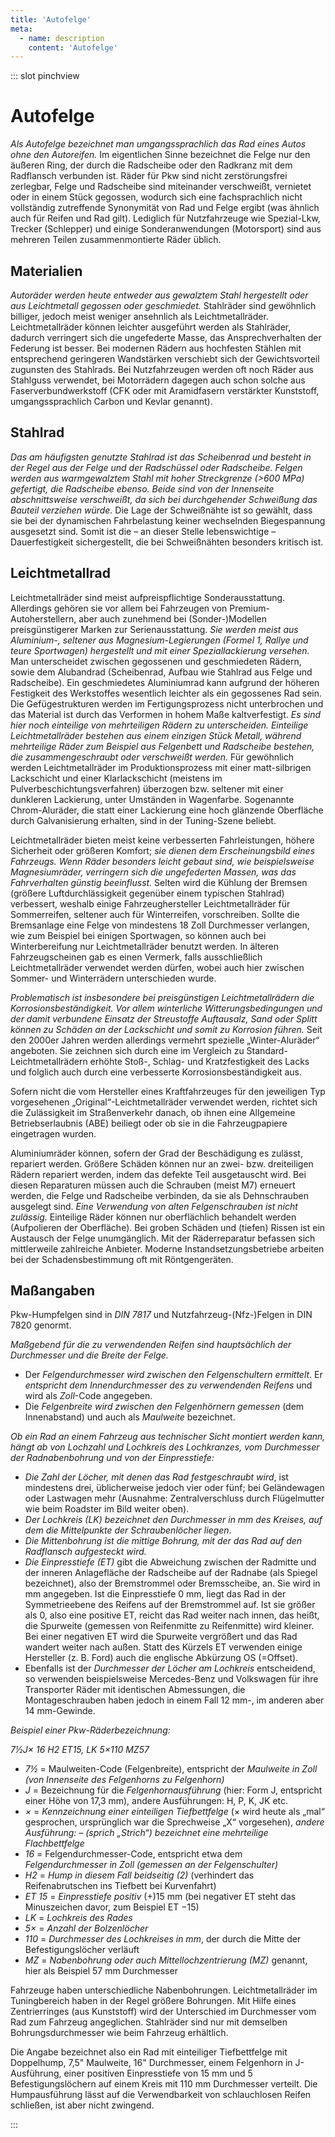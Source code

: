 ```yaml
---
title: 'Autofelge'
meta:
  - name: description
    content: 'Autofelge'
---
```


::: slot pinchview

# Autofelge

*Als Autofelge bezeichnet man umgangssprachlich das Rad eines Autos ohne den Autoreifen.* Im eigentlichen Sinne bezeichnet die Felge nur den äußeren Ring, der durch die Radscheibe oder den Radkranz mit dem Radflansch verbunden ist. Räder für Pkw sind nicht zerstörungsfrei zerlegbar, Felge und Radscheibe sind miteinander verschweißt, vernietet oder in einem Stück gegossen, wodurch sich eine fachsprachlich nicht vollständig zutreffende Synonymität von Rad und Felge ergibt (was ähnlich auch für Reifen und Rad gilt). Lediglich für Nutzfahrzeuge wie Spezial-Lkw, Trecker (Schlepper) und einige Sonderanwendungen (Motorsport) sind aus mehreren Teilen zusammenmontierte Räder üblich.

<YouTube videoid="9kuybmfmKVI" />

## Materialien

*Autoräder werden heute entweder aus gewalztem Stahl hergestellt oder aus Leichtmetall gegossen oder geschmiedet.* Stahlräder sind gewöhnlich billiger, jedoch meist weniger ansehnlich als Leichtmetallräder. Leichtmetallräder können leichter ausgeführt werden als Stahlräder, dadurch verringert sich die ungefederte Masse, das Ansprechverhalten der Federung ist besser. Bei modernen Rädern aus hochfesten Stählen mit entsprechend geringeren Wandstärken verschiebt sich der Gewichtsvorteil zugunsten des Stahlrads. Bei Nutzfahrzeugen werden oft noch Räder aus Stahlguss verwendet, bei Motorrädern dagegen auch schon solche aus Faserverbundwerkstoff (CFK oder mit Aramidfasern verstärkter Kunststoff, umgangssprachlich Carbon und Kevlar genannt).

## Stahlrad

*Das am häufigsten genutzte Stahlrad ist das Scheibenrad und besteht in der Regel aus der Felge und der Radschüssel oder Radscheibe. Felgen werden aus warmgewalztem Stahl mit hoher Streckgrenze (>600 MPa) gefertigt, die Radscheibe ebenso. Beide sind von der Innenseite abschnittsweise verschweißt, da sich bei durchgehender Schweißung das Bauteil verziehen würde.* Die Lage der Schweißnähte ist so gewählt, dass sie bei der dynamischen Fahrbelastung keiner wechselnden Biegespannung ausgesetzt sind. Somit ist die – an dieser Stelle lebenswichtige – Dauerfestigkeit sichergestellt, die bei Schweißnähten besonders kritisch ist.

## Leichtmetallrad

Leichtmetallräder sind meist aufpreispflichtige Sonderausstattung. Allerdings gehören sie vor allem bei Fahrzeugen von Premium-Autoherstellern, aber auch zunehmend bei (Sonder-)Modellen preisgünstigerer Marken zur Serienausstattung. *Sie werden meist aus Aluminium-, seltener aus Magnesium-Legierungen (Formel 1, Rallye und teure Sportwagen) hergestellt und mit einer Speziallackierung versehen.* Man unterscheidet zwischen gegossenen und geschmiedeten Rädern, sowie dem Alubandrad (Scheibenrad, Aufbau wie Stahlrad aus Felge und Radscheibe). Ein geschmiedetes Aluminiumrad kann aufgrund der höheren Festigkeit des Werkstoffes wesentlich leichter als ein gegossenes Rad sein. Die Gefügestrukturen werden im Fertigungsprozess nicht unterbrochen und das Material ist durch das Verformen in hohem Maße kaltverfestigt. *Es sind hier noch einteilige von mehrteiligen Rädern zu unterscheiden. Einteilige Leichtmetallräder bestehen aus einem einzigen Stück Metall, während mehrteilige Räder zum Beispiel aus Felgenbett und Radscheibe bestehen, die zusammengeschraubt oder verschweißt werden.* Für gewöhnlich werden Leichtmetallräder im Produktionsprozess mit einer matt-silbrigen Lackschicht und einer Klarlackschicht (meistens im Pulverbeschichtungsverfahren) überzogen bzw. seltener mit einer dunkleren Lackierung, unter Umständen in Wagenfarbe. Sogenannte Chrom-Aluräder, die statt einer Lackierung eine hoch glänzende Oberfläche durch Galvanisierung erhalten, sind in der Tuning-Szene beliebt.

Leichtmetallräder bieten meist keine verbesserten Fahrleistungen, höhere Sicherheit oder größeren Komfort; *sie dienen dem Erscheinungsbild eines Fahrzeugs. Wenn Räder besonders leicht gebaut sind, wie beispielsweise Magnesiumräder, verringern sich die ungefederten Massen, was das Fahrverhalten günstig beeinflusst.* Selten wird die Kühlung der Bremsen (größere Luftdurchlässigkeit gegenüber einem typischen Stahlrad) verbessert, weshalb einige Fahrzeughersteller Leichtmetallräder für Sommerreifen, seltener auch für Winterreifen, vorschreiben. Sollte die Bremsanlage eine Felge von mindestens 18 Zoll Durchmesser verlangen, wie zum Beispiel bei einigen Sportwagen, so können auch bei Winterbereifung nur Leichtmetallräder benutzt werden. In älteren Fahrzeugscheinen gab es einen Vermerk, falls ausschließlich Leichtmetallräder verwendet werden dürfen, wobei auch hier zwischen Sommer- und Winterrädern unterschieden wurde.

*Problematisch ist insbesondere bei preisgünstigen Leichtmetallrädern die Korrosionsbeständigkeit. Vor allem winterliche Witterungsbedingungen und der damit verbundene Einsatz der Streustoffe Auftausalz, Sand oder Splitt können zu Schäden an der Lackschicht und somit zu Korrosion führen.* Seit den 2000er Jahren werden allerdings vermehrt spezielle „Winter-Aluräder“ angeboten. Sie zeichnen sich durch eine im Vergleich zu Standard-Leichtmetallrädern erhöhte Stoß-, Schlag- und Kratzfestigkeit des Lacks und folglich auch durch eine verbesserte Korrosionsbeständigkeit aus.

Sofern nicht die vom Hersteller eines Kraftfahrzeuges für den jeweiligen Typ vorgesehenen „Original“-Leichtmetallräder verwendet werden, richtet sich die Zulässigkeit im Straßenverkehr danach, ob ihnen eine Allgemeine Betriebserlaubnis (ABE) beiliegt oder ob sie in die Fahrzeugpapiere eingetragen wurden.

Aluminiumräder können, sofern der Grad der Beschädigung es zulässt, repariert werden. Größere Schäden können nur an zwei- bzw. dreiteiligen Rädern repariert werden, indem das defekte Teil ausgetauscht wird. Bei diesen Reparaturen müssen auch die Schrauben (meist M7) erneuert werden, die Felge und Radscheibe verbinden, da sie als Dehnschrauben ausgelegt sind. *Eine Verwendung von alten Felgenschrauben ist nicht zulässig.* Einteilige Räder können nur oberflächlich behandelt werden (Aufpolieren der Oberfläche). Bei groben Schäden und (tiefen) Rissen ist ein Austausch der Felge unumgänglich. Mit der Räderreparatur befassen sich mittlerweile zahlreiche Anbieter. Moderne Instandsetzungsbetriebe arbeiten bei der Schadensbestimmung oft mit Röntgengeräten.

## Maßangaben

Pkw-Humpfelgen sind in *DIN 7817* und Nutzfahrzeug-(Nfz-)Felgen in DIN 7820 genormt.

*Maßgebend für die zu verwendenden Reifen sind hauptsächlich der Durchmesser und die Breite der Felge.*

- Der *Felgendurchmesser wird zwischen den Felgenschultern ermittelt*. Er *entspricht dem Innendurchmesser des zu verwendenden Reifens* und wird als *Zoll*-Code angegeben.
- Die *Felgenbreite wird zwischen den Felgenhörnern gemessen* (dem Innenabstand) und auch als *Maulweite* bezeichnet.

*Ob ein Rad an einem Fahrzeug aus technischer Sicht montiert werden kann, hängt ab von Lochzahl und Lochkreis des Lochkranzes, vom Durchmesser der Radnabenbohrung und von der Einpresstiefe:*

- *Die Zahl der Löcher, mit denen das Rad festgeschraubt wird*, ist mindestens drei, üblicherweise jedoch vier oder fünf; bei Geländewagen oder Lastwagen mehr (Ausnahme: Zentralverschluss durch Flügelmutter wie beim Roadster im Bild weiter oben).
- *Der Lochkreis (LK) bezeichnet den Durchmesser in mm des Kreises, auf dem die Mittelpunkte der Schraubenlöcher liegen*.
- *Die Mittenbohrung ist die mittige Bohrung, mit der das Rad auf den Radflansch aufgesteckt wird.*
- *Die Einpresstiefe (ET)* gibt die Abweichung zwischen der Radmitte und der inneren Anlagefläche der Radscheibe auf der Radnabe (als Spiegel bezeichnet), also der Bremstrommel oder Bremsscheibe, an. Sie wird in mm angegeben. Ist die Einpresstiefe 0 mm, liegt das Rad in der Symmetrieebene des Reifens auf der Bremstrommel auf. Ist sie größer als 0, also eine positive ET, reicht das Rad weiter nach innen, das heißt, die Spurweite (gemessen von Reifenmitte zu Reifenmitte) wird kleiner. Bei einer negativen ET wird die Spurweite vergrößert und das Rad wandert weiter nach außen. Statt des Kürzels ET verwenden einige Hersteller (z. B. Ford) auch die englische Abkürzung OS (=Offset).
- Ebenfalls ist der *Durchmesser der Löcher am Lochkreis* entscheidend, so verwenden beispielsweise Mercedes-Benz und Volkswagen für ihre Transporter Räder mit identischen Abmessungen, die Montageschrauben haben jedoch in einem Fall 12 mm-, im anderen aber 14 mm-Gewinde.

*Beispiel einer Pkw-Räderbezeichnung:*

*7½J× 16 H2 ET15, LK 5×110 MZ57*

- *7½* = Maulweiten-Code (Felgenbreite), entspricht der *Maulweite in Zoll (von Innenseite des Felgenhorns zu Felgenhorn)*
- *J* = Bezeichnung für die *Felgenhornausführung* (hier: Form J, entspricht einer Höhe von 17,3 mm), andere Ausführungen: H, P, K, JK etc.
- *×* = *Kennzeichnung einer einteiligen Tiefbettfelge* (× wird heute als „mal“ gesprochen, ursprünglich war die Sprechweise „X“ vorgesehen), *andere Ausführung: – (sprich „Strich“) bezeichnet eine mehrteilige Flachbettfelge*
- *16* = Felgendurchmesser-Code, entspricht etwa dem *Felgendurchmesser in Zoll (gemessen an der Felgenschulter)*
- *H2* = *Hump in diesem Fall beidseitig (2)* (verhindert das Reifenabrutschen ins Tiefbett bei Kurvenfahrt)
- *ET 15* = *Einpresstiefe positiv* (+)15 mm (bei negativer ET steht das Minuszeichen davor, zum Beispiel ET −15)
- *LK* = *Lochkreis des Rades*
- *5×* = *Anzahl der Bolzenlöcher*
- *110* = *Durchmesser des Lochkreises in mm*, der durch die Mitte der Befestigungslöcher verläuft
- *MZ* = *Nabenbohrung oder auch Mittellochzentrierung (MZ)* genannt, hier als Beispiel 57 mm Durchmesser

Fahrzeuge haben unterschiedliche Nabenbohrungen. Leichtmetallräder im Tuningbereich haben in der Regel größere Bohrungen. Mit Hilfe eines Zentrierringes (aus Kunststoff) wird der Unterschied im Durchmesser vom Rad zum Fahrzeug angeglichen. Stahlräder sind nur mit demselben Bohrungsdurchmesser wie beim Fahrzeug erhältlich.

Die Angabe bezeichnet also ein Rad mit einteiliger Tiefbettfelge mit Doppelhump, 7,5" Maulweite, 16" Durchmesser, einem Felgenhorn in J-Ausführung, einer positiven Einpresstiefe von 15 mm und 5 Befestigungslöchern auf einem Kreis mit 110 mm Durchmesser verteilt. Die Humpausführung lässt auf die Verwendbarkeit von schlauchlosen Reifen schließen, ist aber nicht zwingend.

:::

<pinchView />